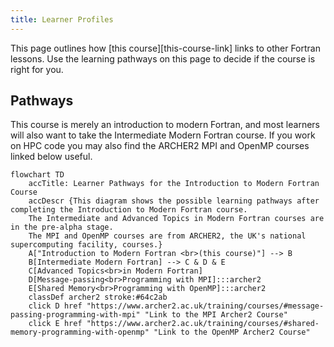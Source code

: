 ```yaml
---
title: Learner Profiles
---
```


This page outlines how [this course][this-course-link] links to other Fortran lessons. Use the learning pathways on this page to decide if the course is right for you.


## Pathways

This course is merely an introduction to modern Fortran, and most learners will also want to take the Intermediate Modern Fortran course. If you work on HPC code you may also find the ARCHER2 MPI and OpenMP courses linked below useful.

```mermaid
flowchart TD
    accTitle: Learner Pathways for the Introduction to Modern Fortran Course
    accDescr {This diagram shows the possible learning pathways after completing the Introduction to Modern Fortran course.
    The Intermediate and Advanced Topics in Modern Fortran courses are in the pre-alpha stage.
    The MPI and OpenMP courses are from ARCHER2, the UK's national supercomputing facility, courses.}
    A["Introduction to Modern Fortran <br>(this course)"] --> B
    B[Intermediate Modern Fortran] --> C & D & E
    C[Advanced Topics<br>in Modern Fortran]
    D[Message-passing<br>Programming with MPI]:::archer2
    E[Shared Memory<br>Programming with OpenMP]:::archer2
    classDef archer2 stroke:#64c2ab
    click D href "https://www.archer2.ac.uk/training/courses/#message-passing-programming-with-mpi" "Link to the MPI Archer2 Course"
    click E href "https://www.archer2.ac.uk/training/courses/#shared-memory-programming-with-openmp" "Link to the OpenMP Archer2 Course"
```
